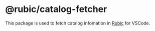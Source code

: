 # @rubic/catalog-fetcher

This package is used to fetch catalog infomation in [Rubic](marketplace.visualstudio.com/items?itemName=kimushu.rubic) for VSCode.
